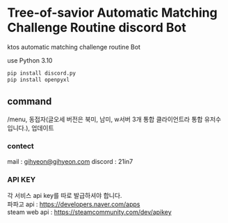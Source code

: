 # Tree-of-savior Automatic Matching Challenge Routine discord Bot

ktos automatic matching challenge routine Bot

use Python 3.10

```bash
pip install discord.py
pip install openpyxl
```
## command
/menu, 동접자(글오세 버전은 북미, 남미, w서버 3개 통합 클라이언트라 통합 유저수 입니다.), 업데이트


### contect
mail : gihyeon@gihyeon.com
discord : 21in7

### API KEY
각 서비스 api key를 따로 발급하셔야 합니다.  
파파고 api : https://developers.naver.com/apps  
steam web api : https://steamcommunity.com/dev/apikey